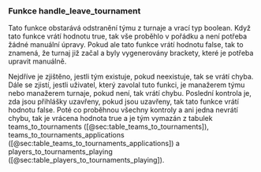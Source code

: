 
### Funkce handle_leave_tournament

Tato funkce obstarává odstranění týmu z turnaje a vrací typ boolean.
Když tato funkce vrátí hodnotu true, tak vše proběhlo v pořádku a není potřeba žádné manuální úpravy.
Pokud ale tato funkce vrátí hodnotu false, tak to znamená, že turnaj již začal a byly vygenerovány brackety, které je potřeba upravit manuálně.

Nejdříve je zjištěno, jestli tým existuje, pokud neexistuje, tak se vrátí chyba.
Dále se zjistí, jestli uživatel, který zavolal tuto funkci, je manažerem týmu nebo manažerem turnaje,
pokud není, tak vrátí chybu.
Poslední kontrola je, zda jsou přihlášky uzavřeny,
pokud jsou uzavřeny, tak tato funkce vrátí hodnotu false.
Poté co proběhnou všechny kontroly a ani jedna nevrátí chybu,
tak je vrácena hodnota true a je tým vymazán z tabulek teams_to_tournaments ([@sec:table_teams_to_tournaments]),
teams_to_tournaments_applications ([@sec:table_teams_to_tournaments_applications])
a players_to_tournaments_playing ([@sec:table_players_to_tournaments_playing]).

